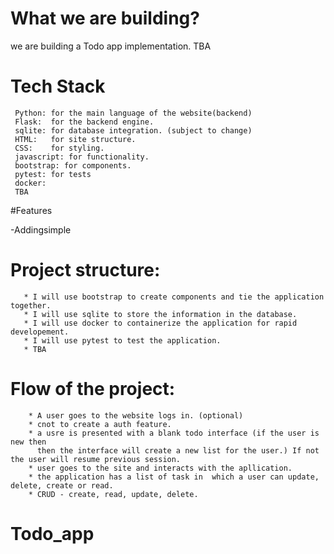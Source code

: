 # What we are building?

we are building a Todo app implementation. TBA

# Tech Stack

     Python: for the main language of the website(backend)
     Flask:  for the backend engine.
     sqlite: for database integration. (subject to change)
     HTML:   for site structure.
     CSS:    for styling.
     javascript: for functionality.
     bootstrap: for components.
     pytest: for tests
     docker:
     TBA

#Features

-Addingsimple

# Project structure:

       * I will use bootstrap to create components and tie the application together.
       * I will use sqlite to store the information in the database.
       * I will use docker to containerize the application for rapid developement.
       * I will use pytest to test the application.
       * TBA

# Flow of the project:

        * A user goes to the website logs in. (optional)
        * cnot to create a auth feature.
        * a usre is presented with a blank todo interface (if the user is new then
          then the interface will create a new list for the user.) If not the user will resume previous session.
        * user goes to the site and interacts with the apllication.
        * the application has a list of task in  which a user can update, delete, create or read.
        * CRUD - create, read, update, delete.
# Todo_app
